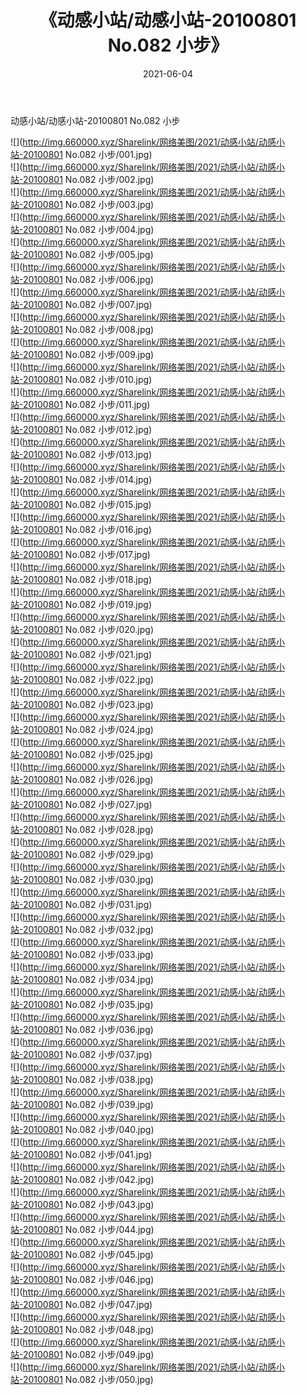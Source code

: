 ﻿---
layout: post
title:  《动感小站/动感小站-20100801 No.082 小步》
date:   2021-06-04
img: http://img.660000.xyz/Sharelink/网络美图/2021/动感小站/动感小站-20100801 No.082 小步/000.jpg
categories: [美女, 清纯, 唯美]
---

动感小站/动感小站-20100801 No.082 小步

 ![](http://img.660000.xyz/Sharelink/网络美图/2021/动感小站/动感小站-20100801 No.082 小步/001.jpg) <br>![](http://img.660000.xyz/Sharelink/网络美图/2021/动感小站/动感小站-20100801 No.082 小步/002.jpg) <br>![](http://img.660000.xyz/Sharelink/网络美图/2021/动感小站/动感小站-20100801 No.082 小步/003.jpg) <br>![](http://img.660000.xyz/Sharelink/网络美图/2021/动感小站/动感小站-20100801 No.082 小步/004.jpg) <br>![](http://img.660000.xyz/Sharelink/网络美图/2021/动感小站/动感小站-20100801 No.082 小步/005.jpg) <br>![](http://img.660000.xyz/Sharelink/网络美图/2021/动感小站/动感小站-20100801 No.082 小步/006.jpg) <br>![](http://img.660000.xyz/Sharelink/网络美图/2021/动感小站/动感小站-20100801 No.082 小步/007.jpg) <br>![](http://img.660000.xyz/Sharelink/网络美图/2021/动感小站/动感小站-20100801 No.082 小步/008.jpg) <br>![](http://img.660000.xyz/Sharelink/网络美图/2021/动感小站/动感小站-20100801 No.082 小步/009.jpg) <br>![](http://img.660000.xyz/Sharelink/网络美图/2021/动感小站/动感小站-20100801 No.082 小步/010.jpg) <br>![](http://img.660000.xyz/Sharelink/网络美图/2021/动感小站/动感小站-20100801 No.082 小步/011.jpg) <br>![](http://img.660000.xyz/Sharelink/网络美图/2021/动感小站/动感小站-20100801 No.082 小步/012.jpg) <br>![](http://img.660000.xyz/Sharelink/网络美图/2021/动感小站/动感小站-20100801 No.082 小步/013.jpg) <br>![](http://img.660000.xyz/Sharelink/网络美图/2021/动感小站/动感小站-20100801 No.082 小步/014.jpg) <br>![](http://img.660000.xyz/Sharelink/网络美图/2021/动感小站/动感小站-20100801 No.082 小步/015.jpg) <br>![](http://img.660000.xyz/Sharelink/网络美图/2021/动感小站/动感小站-20100801 No.082 小步/016.jpg) <br>![](http://img.660000.xyz/Sharelink/网络美图/2021/动感小站/动感小站-20100801 No.082 小步/017.jpg) <br>![](http://img.660000.xyz/Sharelink/网络美图/2021/动感小站/动感小站-20100801 No.082 小步/018.jpg) <br>![](http://img.660000.xyz/Sharelink/网络美图/2021/动感小站/动感小站-20100801 No.082 小步/019.jpg) <br>![](http://img.660000.xyz/Sharelink/网络美图/2021/动感小站/动感小站-20100801 No.082 小步/020.jpg) <br>![](http://img.660000.xyz/Sharelink/网络美图/2021/动感小站/动感小站-20100801 No.082 小步/021.jpg) <br>![](http://img.660000.xyz/Sharelink/网络美图/2021/动感小站/动感小站-20100801 No.082 小步/022.jpg) <br>![](http://img.660000.xyz/Sharelink/网络美图/2021/动感小站/动感小站-20100801 No.082 小步/023.jpg) <br>![](http://img.660000.xyz/Sharelink/网络美图/2021/动感小站/动感小站-20100801 No.082 小步/024.jpg) <br>![](http://img.660000.xyz/Sharelink/网络美图/2021/动感小站/动感小站-20100801 No.082 小步/025.jpg) <br>![](http://img.660000.xyz/Sharelink/网络美图/2021/动感小站/动感小站-20100801 No.082 小步/026.jpg) <br>![](http://img.660000.xyz/Sharelink/网络美图/2021/动感小站/动感小站-20100801 No.082 小步/027.jpg) <br>![](http://img.660000.xyz/Sharelink/网络美图/2021/动感小站/动感小站-20100801 No.082 小步/028.jpg) <br>![](http://img.660000.xyz/Sharelink/网络美图/2021/动感小站/动感小站-20100801 No.082 小步/029.jpg) <br>![](http://img.660000.xyz/Sharelink/网络美图/2021/动感小站/动感小站-20100801 No.082 小步/030.jpg) <br>![](http://img.660000.xyz/Sharelink/网络美图/2021/动感小站/动感小站-20100801 No.082 小步/031.jpg) <br>![](http://img.660000.xyz/Sharelink/网络美图/2021/动感小站/动感小站-20100801 No.082 小步/032.jpg) <br>![](http://img.660000.xyz/Sharelink/网络美图/2021/动感小站/动感小站-20100801 No.082 小步/033.jpg) <br>![](http://img.660000.xyz/Sharelink/网络美图/2021/动感小站/动感小站-20100801 No.082 小步/034.jpg) <br>![](http://img.660000.xyz/Sharelink/网络美图/2021/动感小站/动感小站-20100801 No.082 小步/035.jpg) <br>![](http://img.660000.xyz/Sharelink/网络美图/2021/动感小站/动感小站-20100801 No.082 小步/036.jpg) <br>![](http://img.660000.xyz/Sharelink/网络美图/2021/动感小站/动感小站-20100801 No.082 小步/037.jpg) <br>![](http://img.660000.xyz/Sharelink/网络美图/2021/动感小站/动感小站-20100801 No.082 小步/038.jpg) <br>![](http://img.660000.xyz/Sharelink/网络美图/2021/动感小站/动感小站-20100801 No.082 小步/039.jpg) <br>![](http://img.660000.xyz/Sharelink/网络美图/2021/动感小站/动感小站-20100801 No.082 小步/040.jpg) <br>![](http://img.660000.xyz/Sharelink/网络美图/2021/动感小站/动感小站-20100801 No.082 小步/041.jpg) <br>![](http://img.660000.xyz/Sharelink/网络美图/2021/动感小站/动感小站-20100801 No.082 小步/042.jpg) <br>![](http://img.660000.xyz/Sharelink/网络美图/2021/动感小站/动感小站-20100801 No.082 小步/043.jpg) <br>![](http://img.660000.xyz/Sharelink/网络美图/2021/动感小站/动感小站-20100801 No.082 小步/044.jpg) <br>![](http://img.660000.xyz/Sharelink/网络美图/2021/动感小站/动感小站-20100801 No.082 小步/045.jpg) <br>![](http://img.660000.xyz/Sharelink/网络美图/2021/动感小站/动感小站-20100801 No.082 小步/046.jpg) <br>![](http://img.660000.xyz/Sharelink/网络美图/2021/动感小站/动感小站-20100801 No.082 小步/047.jpg) <br>![](http://img.660000.xyz/Sharelink/网络美图/2021/动感小站/动感小站-20100801 No.082 小步/048.jpg) <br>![](http://img.660000.xyz/Sharelink/网络美图/2021/动感小站/动感小站-20100801 No.082 小步/049.jpg) <br>![](http://img.660000.xyz/Sharelink/网络美图/2021/动感小站/动感小站-20100801 No.082 小步/050.jpg) <br>